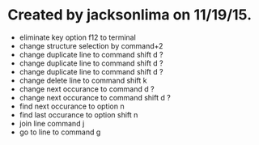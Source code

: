 Created by jacksonlima on 11/19/15.
========



- eliminate key option f12 to terminal
- change structure selection by command+2
- change duplicate line to command shift d ?
- change duplicate line to command shift d ?
- change duplicate line to command shift d ?
- change delete line to command shift k
- change next occurance to command d ?
- change next occurance to command shift d ?
- find next occurance to option n
- find last occurance to option shift n
- join line command j
- go to line to command g

